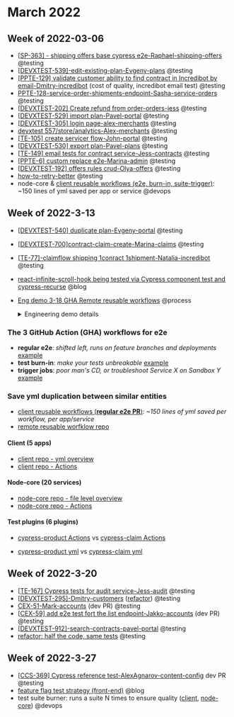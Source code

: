 # March 2022

## Week of 2022-03-06

- [[SP-363\] - shipping offers base cypress e2e-Raphael-shipping-offers](https://github.com/helloextend/node-core/pull/8350#event-6225610133) @testing
- [[DEVXTEST-539\]-edit-existing-plan-Evgeny-plans](https://github.com/helloextend/client/pull/3412) @testing
- [[PPTE-129\] validate customer ability to find contract in Incredibot by email-Dmitry-incredibot](https://github.com/helloextend/node-core/pull/8372)  (cost of quality, incredibot email test) @testing
- [PPTE-128-service-order-shipments-endpoint-Sasha-service-orders](https://github.com/helloextend/node-core/pull/7843#pullrequestreview-900887492) @testing
- [[DEVXTEST-202\] Create refund from order-orders-jess](https://github.com/helloextend/node-core/pull/8227) @testing
- [[DEVXTEST-529\] import plan-Pavel-portal](https://github.com/helloextend/client/pull/3381#event-6189858691) @testing
- [[DEVXTEST-305\] login page-alex-merchants](https://github.com/helloextend/client/pull/3335) @testing
- [devxtest 557/store/analytics-Alex-merchants](https://github.com/helloextend/client/pull/3369) @testing
- [[TE-105\] create servicer flow-John-portal](https://github.com/helloextend/client/pull/3379) @testing
- [[DEVXTEST-530\] export plan-Pavel-plans](https://github.com/helloextend/client/pull/3410) @testing
- [[TE-149\] email tests for contract service-Jess-contracts](https://github.com/helloextend/node-core/pull/8335) @testing
- [[PPTE-6\] custom replace e2e-Marina-admin](https://github.com/helloextend/client/pull/3423) @testing
- [[DEVXTEST-192\] offers rules crud-Olya-offers](https://github.com/helloextend/node-core/pull/8305) @testing
- [how-to-retry-better](https://github.com/helloextend/node-core/pull/8357) @testing
- node-core & [client reusable workflows  (e2e, burn-in, suite-trigger)](https://github.com/helloextend/client/pull/3419): ~150 lines of yml saved per app or service @devops

## Week of 2022-3-13

- [[DEVXTEST-540\] duplicate plan-Evgeny-portal](https://github.com/helloextend/client/pull/3463#event-6248326925) @testing

- [[DEVXTEST-700\]contract-claim-create-Marina-claims](https://github.com/helloextend/node-core/pull/8474) @testing

- [[TE-77\]-claimflow shipping 1conract 1shipment-Natalia-incredibot](https://github.com/helloextend/node-core/pull/8470#event-6253174658) @testing

- [react-infinite-scroll-hook being tested via Cypress component test and cypress-recurse](https://www.youtube.com/watch?v=XwjQdJmXoOY&t=785s) @blog

- [Eng demo 3-18 GHA Remote reusable workflows]() @process
    <details><summary>Engineering demo details</summary>

### The 3 GitHub Action (GHA) workflows for e2e

  - **regular e2e**: *shifted left, runs on feature branches and deployments* [example](https://github.com/helloextend/node-core/actions/workflows/auth-e2e.yml)
  - **test burn-in**: *make your tests unbreakable* [example](https://github.com/helloextend/node-core/actions/workflows/auth-repeat-title.yml)
  - **trigger jobs**: *poor man's CD, or troubleshoot Service X on Sandbox Y* [example](https://github.com/helloextend/node-core/actions/workflows/auth-trigger-e2e-suite.yml)

### Save yml duplication between similar entities

  - [client reusable workflows (**regular e2e PR**)](https://github.com/helloextend/client/pull/3419): *~150 lines of yml saved per workflow, per app/service*
  - [remote reusable worfklow repo](https://github.com/helloextend/gha-reusable-workflows)

#### Client (5 apps)

  - [client repo - yml overview](https://github.com/helloextend/client/tree/main/.github)
  - [client repo - Actions](https://github.com/helloextend/client/actions/workflows/customers-e2e-deployment.yml)

#### Node-core (20 services)

  - [node-core repo - file level overview](https://github.com/helloextend/node-core/tree/master/.github/workflows)
  - [node-core repo - Actions](https://github.com/helloextend/node-core/actions/workflows/big-commerce-e2e.yml)

#### Test plugins (6 plugins)

  - [cypress-product Actions](https://github.com/helloextend/cypress-product/actions) vs [cypress-claim Actions](https://github.com/helloextend/cypress-claim/actions)
  - [cypress-product yml](https://github.com/helloextend/cypress-product/tree/main/.github/workflows) vs [cypress-claim yml](https://github.com/helloextend/cypress-claim/tree/main/.github/workflows)

    </details>

## Week of 2022-3-20

- [[TE-167\] Cypress tests for audit service-Jess-audit](https://github.com/helloextend/node-core/pull/8594#event-6277953938) @testing
- [[DEVXTEST-295\]-Dmitry-customers](https://github.com/helloextend/client/pull/3479) ([refactor](https://github.com/helloextend/client/pull/3531)) @testing
- [CEX-51-Mark-accounts](https://github.com/helloextend/node-core/pull/8600) (dev PR) @testing
- [[CEX-59\] add e2e test fort the list endpoint-Jakko-accounts](https://github.com/helloextend/node-core/pull/8602) (dev PR) @testing
- [[DEVXTEST-912\]-search-contracts-pavel-portal](https://github.com/helloextend/client/pull/3538#pullrequestreview-917956480) @testing
- [refactor: half the code, same tests](https://github.com/helloextend/node-core/pull/8581) @testing

## Week of 2022-3-27

- [[CCS-369\] Cypress reference test-AlexAgnarov-content-config](https://github.com/helloextend/node-core/pull/8796) dev PR @testing
- [feature flag test strategy (front-end)](https://dev.to/muratkeremozcan/effective-test-strategies-for-testing-front-end-applications-using-launchdarkly-feature-flags-and-cypress-part2-testing-2c72) @blog
- test suite burner: runs a suite N times to ensure quality ([client](https://github.com/helloextend/client/pull/3629), [node-core](https://github.com/helloextend/node-core/pull/8852)) @devops
